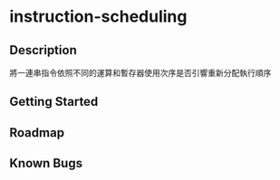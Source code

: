 # instruction-scheduling

## Description
將一連串指令依照不同的運算和暫存器使用次序是否引響重新分配執行順序
## Getting Started

## Roadmap

## Known Bugs

